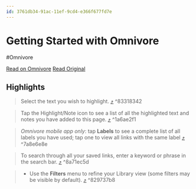 ```yaml
---
id: 3761db34-91ac-11ef-9cd4-e366f677fd7e
---
```


# Getting Started with Omnivore
#Omnivore

[Read on Omnivore](https://omnivore.app/me/getting-started-with-omnivore)
[Read Original](https://blog.omnivore.app/p/getting-started-with-omnivore)

## Highlights

> Select the text you wish to highlight. [⤴️](https://omnivore.app/me/getting-started-with-omnivore#83318342-1097-4b22-aec7-d66d2c47e5a1)  ^83318342

> Tap the Highlight/Note icon to see a list of all the highlighted text and notes you have added to this page. [⤴️](https://omnivore.app/me/getting-started-with-omnivore#1a6ae2f1-c223-4b1f-8c05-eddd527fcfaa)  ^1a6ae2f1

> _Omnivore mobile app only_: tap **Labels** to see a complete list of all labels you have used; tap one to view all links with the same label [⤴️](https://omnivore.app/me/getting-started-with-omnivore#7a8e6e8e-c492-4913-8713-fbc2d7307942)  ^7a8e6e8e

> To search through all your saved links, enter a keyword or phrase in the search bar. [⤴️](https://omnivore.app/me/getting-started-with-omnivore#8a71ec5d-7825-4ff4-8b08-c593dcd3d106)  ^8a71ec5d

> * Use the **Filters** menu to refine your Library view (some filters may be visible by default). [⤴️](https://omnivore.app/me/getting-started-with-omnivore#829737b8-881d-4b79-9848-736cae7dc144)  ^829737b8

